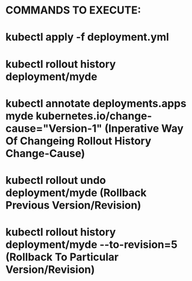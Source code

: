 # COMMANDS TO EXECUTE: 
# kubectl apply -f deployment.yml
# kubectl rollout history deployment/myde
# kubectl annotate deployments.apps myde kubernetes.io/change-cause="Version-1" (Inperative Way Of Changeing Rollout History Change-Cause)
# kubectl rollout undo deployment/myde (Rollback Previous Version/Revision)
# kubectl rollout history deployment/myde --to-revision=5 (Rollback To Particular Version/Revision)
